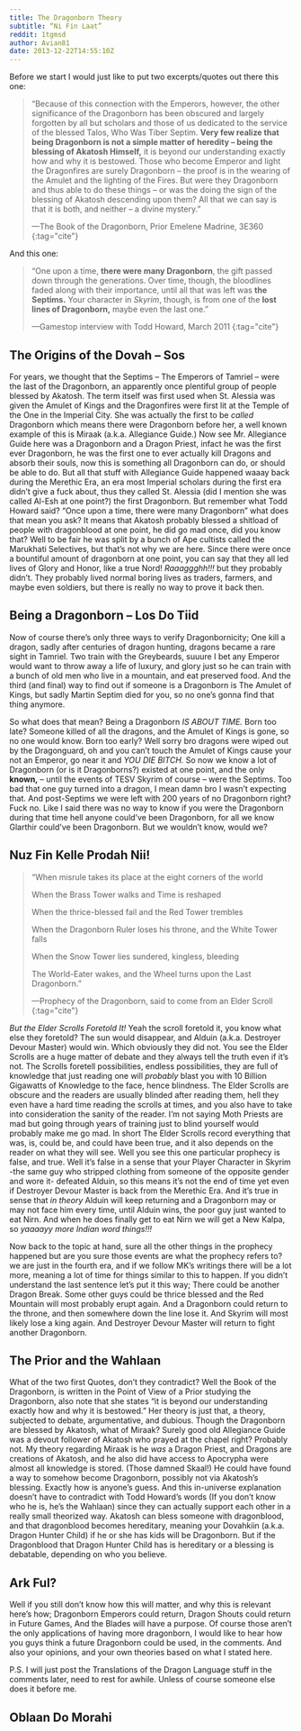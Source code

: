 ```yaml
---
title: The Dragonborn Theory
subtitle: “Ni Fin Laat”
reddit: 1tgmsd
author: Avian81
date: 2013-12-22T14:55:10Z
---
```


Before we start I would just like to put two excerpts/quotes out there this one:

> “Because of this connection with the Emperors, however, the other significance
> of the Dragonborn has been obscured and largely forgotten by all but scholars
> and those of us dedicated to the service of the blessed Talos, Who Was Tiber
> Septim. **Very few realize that being Dragonborn is not a simple matter of**
> **heredity – being the blessing of Akatosh Himself,** it is beyond our
> understanding exactly how and why it is bestowed. Those who become Emperor and
> light the Dragonfires are surely Dragonborn – the proof is in the wearing of
> the Amulet and the lighting of the Fires. But were they Dragonborn and thus
> able to do these things – or was the doing the sign of the blessing of Akatosh
> descending upon them? All that we can say is that it is both, and neither – a
> divine mystery.”
>
> —The Book of the Dragonborn, Prior Emelene Madrine, 3E360
> {:tag="cite"}

And this one:

> “One upon a time, **there were many Dragonborn**, the gift passed down through
> the generations. Over time, though, the bloodlines faded along with their
> importance, until all that was left was **the Septims.** Your character in
> _Skyrim_, though, is from one of the **lost lines of Dragonborn,** maybe even
> the last one.”
>
> —Gamestop interview with Todd Howard, March 2011
> {:tag="cite"}

## The Origins of the Dovah – Sos

For years, we thought that the Septims – The Emperors of Tamriel – were the last
of the Dragonborn, an apparently once plentiful group of people blessed by
Akatosh. The term itself was first used when St. Alessia was given the Amulet of
Kings and the Dragonfires were first lit at the Temple of the One in the
Imperial City. She was actually the first to be _called_ Dragonborn which means
there were Dragonborn before her, a well known example of this is Miraak (a.k.a.
Allegiance Guide.) Now see Mr. Allegiance Guide here was a Dragonborn and a
Dragon Priest, infact he was the first ever Dragonborn, he was the first one to
ever actually kill Dragons and absorb their souls, now this is something all
Dragonborn can do, or should be able to do. But all that stuff with Allegiance
Guide happened waaay back during the Merethic Era, an era most Imperial scholars
during the first era didn’t give a fuck about, thus they called St. Alessia (did
I mention she was called Al-Esh at one point?) the first Dragonborn. But
remember what Todd Howard said? “Once upon a time, there were many Dragonborn”
what does that mean you ask? It means that Akatosh probably blessed a shitload
of people with dragonblood at one point, he did go mad once, did you know that?
Well to be fair he was split by a bunch of Ape cultists called the Marukhati
Selectives, but that’s not why we are here. Since there were once a bountiful
amount of dragonborn at one point, you can say that they all led lives of Glory
and Honor, like a true Nord! _Raaaggghh!!!_ but they probably didn’t. They
probably lived normal boring lives as traders, farmers, and maybe even soldiers,
but there is really no way to prove it back then.

## Being a Dragonborn – Los Do Tiid

Now of course there’s only three ways to verify Dragonbornicity; One kill a
dragon, sadly after centuries of dragon hunting, dragons became a rare sight in
Tamriel. Two train with the Greybeards, suuure I bet any Emperor would want to
throw away a life of luxury, and glory just so he can train with a bunch of old
men who live in a mountain, and eat preserved food. And the third (and final)
way to find out if someone is a Dragonborn is The Amulet of Kings, but sadly
Martin Septim died for you, so no one’s gonna find that thing anymore.

So what does that mean? Being a Dragonborn _IS ABOUT TIME._ Born too late?
Someone killed of all the dragons, and the Amulet of Kings is gone, so no one
would know. Born too early? Well sorry bro dragons were wiped out by the
Dragonguard, oh and you can’t touch the Amulet of Kings cause your not an
Emperor, go near it and _YOU DIE BITCH._ So now we know a lot of Dragonborn (or
is it Dragonborns?) existed at one point, and the only **known,** – until the
events of TESV Skyrim of course – were the Septims. Too bad that one guy turned
into a dragon, I mean damn bro I wasn’t expecting that. And post-Septims we were
left with 200 years of no Dragonborn right? Fuck no. Like I said there was no
way to know if you were the Dragonborn during that time hell anyone could’ve
been Dragonborn, for all we know Glarthir could’ve been Dragonborn. But we
wouldn’t know, would we?

## Nuz Fin Kelle Prodah Nii!

> “When misrule takes its place at the eight corners of the world
>
> When the Brass Tower walks and Time is reshaped
>
> When the thrice-blessed fail and the Red Tower trembles
>
> When the Dragonborn Ruler loses his throne, and the White Tower falls
>
> When the Snow Tower lies sundered, kingless, bleeding
>
> The World-Eater wakes, and the Wheel turns upon the Last Dragonborn.”
>
> —Prophecy of the Dragonborn, said to come from an Elder Scroll
> {:tag="cite"}

_But the Elder Scrolls Foretold It!_ Yeah the scroll foretold it, you know what
else they foretold? The sun would disappear, and Alduin (a.k.a. Destroyer Devour
Master) would win. Which obviously they did not. You see the Elder Scrolls are a
huge matter of debate and they always tell the truth even if it’s not. The
Scrolls foretell possibilities, endless possibilities, they are full of
knowledge that just reading one will _probably_ blast you with 10 Billion
Gigawatts of Knowledge to the face, hence blindness. The Elder Scrolls are
obscure and the readers are usually blinded after reading them, hell they even
have a hard time reading the scrolls at times, and you also have to take into
consideration the sanity of the reader. I’m not saying Moth Priests are mad but
going through years of training just to blind yourself would probably make me go
mad. In short The Elder Scrolls record everything that was, is, could be, and
could have been true, and it also depends on the reader on what they will see.
Well you see this one particular prophecy is false, and true. Well it’s false in
a sense that your Player Character in Skyrim -the same guy who stripped clothing
from someone of the opposite gender and wore it- defeated Alduin, so this means
it’s not the end of time yet even if Destroyer Devour Master is back from the
Merethic Era. And it’s true in sense that _in theory_ Alduin will keep returning
and a Dragonborn may or may not face him every time, until Alduin wins, the poor
guy just wanted to eat Nirn. And when he does finally get to eat Nirn we will
get a New Kalpa, so _yaaaayy more Indian word things!!!_

Now back to the topic at hand, sure all the other things in the prophecy
happened but are you sure those events are what the prophecy refers to? we are
just in the fourth era, and if we follow MK’s writings there will be a lot more,
meaning a lot of time for things similar to this to happen. If you didn’t
understand the last sentence let’s put it this way; There could be another
Dragon Break. Some other guys could be thrice blessed and the Red Mountain will
most probably erupt again. And a Dragonborn could return to the throne, and then
somewhere down the line lose it. And Skyrim will most likely lose a king again.
And Destroyer Devour Master will return to fight another Dragonborn.

## The Prior and the Wahlaan

What of the two first Quotes, don’t they contradict? Well the Book of the
Dragonborn, is written in the Point of View of a Prior studying the Dragonborn,
also note that she states “it is beyond our understanding exactly how and why it
is bestowed.” Her theory is just that, a theory, subjected to debate,
argumentative, and dubious. Though the Dragonborn are blessed by Akatosh, what
of Miraak? Surely good old Allegiance Guide was a devout follower of Akatosh who
prayed at the chapel right? Probably not. My theory regarding Miraak is he _was_
a Dragon Priest, and Dragons are creations of Akatosh, and he also did have
access to Apocrypha were almost all knowledge is stored. (Those damned Skaal!)
He could have found a way to somehow become Dragonborn, possibly not via
Akatosh’s blessing. Exactly how is anyone’s guess. And this in-universe
explanation doesn’t have to contradict with Todd Howard’s words (If you don’t
know who he is, he’s the Wahlaan) since they can actually support each other in
a really small theorized way. Akatosh can bless someone with dragonblood, and
that dragonblood becomes hereditary, meaning your Dovahkiin (a.k.a. Dragon
Hunter Child) if he or she has kids will be Dragonborn. But if the Dragonblood
that Dragon Hunter Child has is hereditary or a blessing is debatable, depending
on who you believe.

## Ark Ful?

Well if you still don’t know how this will matter, and why this is relevant
here’s how; Dragonborn Emperors could return, Dragon Shouts could return in
Future Games, And the Blades will have a purpose. Of course those aren’t the
only applications of having more dragonborn, I would like to hear how you guys
think a future Dragonborn could be used, in the comments. And also your
opinions, and your own theories based on what I stated here.

P.S. I will just post the Translations of the Dragon Language stuff in the
comments later, need to rest for awhile. Unless of course someone else does it
before me.

## Oblaan Do Morahi
